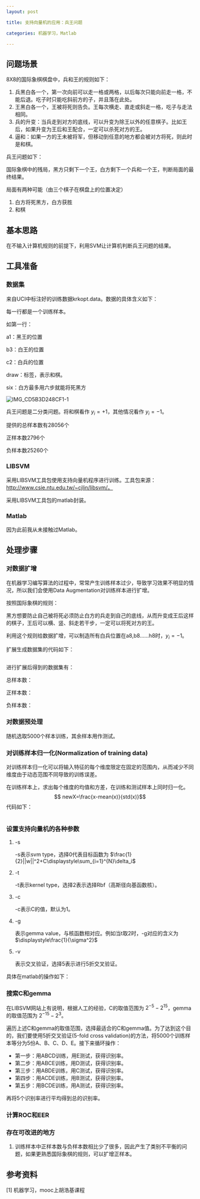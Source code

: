 ```yaml
---
layout: post

title: 支持向量机的应用：兵王问题

categories: 机器学习，Matlab

---
```


## 问题场景

8X8的国际象棋棋盘中，兵和王的规则如下：

1. 兵黑白各一个，第一次向前可以走一格或两格，以后每次只能向前走一格，不能后退。吃子时只能吃斜前方的子，并且落在此处。
2. 王黑白各一个，王被将死则告负。王每次横走、直走或斜走一格，吃子与走法相同。
3. 兵的升变：当兵走到对方的底线，可以升变为除王以外的任意棋子。比如王后，如果升变为王后和王配合，一定可以杀死对方的王。
4. 逼和：如果一方的王未被将军，但移动到任意的地方都会被对方将死，则此时是和棋。

兵王问题如下：

国际象棋中的残局，黑方只剩下一个王，白方剩下一个兵和一个王，判断局面的最终结果。

局面有两种可能（由三个棋子在棋盘上的位置决定）

1. 白方将死黑方，白方获胜
2. 和棋

## 基本思路

在不输入计算机规则的前提下，利用SVM让计算机判断兵王问题的结果。

## 工具准备

### 数据集

来自UCI中标注好的训练数据krkopt.data。数据的具体含义如下：

每一行都是一个训练样本。

如第一行：

a1：黑王的位置

b3：白王的位置

c2：白兵的位置

draw：标签，表示和棋。

six：白方最多用六步就能将死黑方

![IMG_CD5B3D248CF1-1](/Users/alexandreaswiftie/Downloads/IMG_CD5B3D248CF1-1.jpeg)

兵王问题是二分类问题。将和棋看作 $y_i=+1$，其他情况看作 $y_i=-1$。

提供的总样本数有28056个

正样本数2796个

负样本数25260个

### LIBSVM

采用LIBSVM工具包使用支持向量机程序进行训练。工具包来源：http://www.csie.ntu.edu.tw/~cjlin/libsvm/。

采用LIBSVM工具包的matlab封装。

### Matlab

因为此前我从未接触过Matlab。

## 处理步骤

### 对数据扩增

在机器学习编写算法的过程中，常常产生训练样本过少，导致学习效果不明显的情况，所以我们会使用Data Augmentation对训练样本进行扩增。

按照国际象棋的规则：

黑方想要防止自己被将死必须防止白方的兵走到自己的底线，从而升变成王后这样的棋子，王后可以横、竖、斜走若干步，一定可以将死对方的王。

利用这个规则给数据扩增，可以制造所有白兵位置在a8,b8......h8时，$y_i=-1$。

扩展生成数据集的代码如下：

```python

```

进行扩展后得到的数据集有：

总样本数：

正样本数：

负样本数：

### 对数据预处理

随机选取5000个样本训练，其余样本用作测试。

### 对训练样本归一化(Normalization of training data)

对训练样本归一化可以将输入特征的每个维度限定在固定的范围内，从而减少不同维度由于动态范围不同导致的训练误差。

在训练样本上，求出每个维度的均值和方差，在训练和测试样本上同时归一化。							
$$
newX=\frac{x-mean(x)}{std(x)}​
$$
代码如下：

```python

```

### 设置支持向量机的各种参数

1. -s

   -s表示svm type，选择0代表目标函数为 $\frac{1}{2}||w||^2+C\displaystyle\sum_{i=1}^{N}\delta_i$

2. -t

   -t表示kernel type，选择2表示选择Rbf（高斯径向基函数核）。

3. -c

   -c表示C的值，默认为1。

4. -g

   表示gemma value，与核函数相对应。例如当t取2时，-g对应的含义为 $\displaystyle\frac{1}{\sigma^2}$

5. -v

   表示交叉验证，选择5表示进行5折交叉验证。

具体在matlab的操作如下：

### 搜索C和gemma

在LIBSVM网站上有说明，根据人工的经验，C的取值范围为 $2^{-5}-2^{15}$，gemma的取值范围为 $2^{-15}-2^{3}$。

遍历上述C和gemma的取值范围，选择最适合的C和gemma值。为了达到这个目的，我们要使用5折交叉验证(5-fold cross validation)的方法，将5000个训练样本等分为5份A、B、C、D、E。接下来循环操作：

- 第一步：用ABCD训练，用E测试，获得识别率。
- 第二步：用ABCE训练，用D测试，获得识别率。
- 第三步：用ABDE训练，用C测试，获得识别率。
- 第四步：用ACDE训练，用B测试，获得识别率。
- 第五步：用BCDE训练，用A测试，获得识别率。

再将5个识别率进行平均得到总的识别率。

### 计算ROC和EER

### 存在可改进的地方

1. 训练样本中正样本数与负样本数相比少了很多，因此产生了类别不平衡的问题，如果更熟悉国际象棋的规则，可以扩增正样本。

## 参考资料

[1] 机器学习，mooc上胡浩基课程